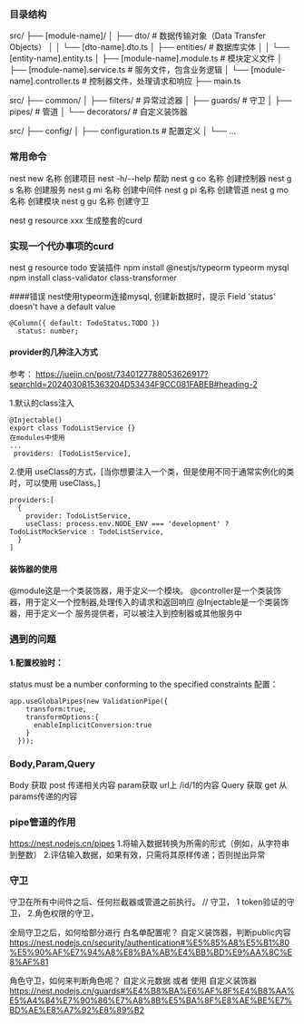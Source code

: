 ### 目录结构 
src/
├── [module-name]/
│   ├── dto/                     # 数据传输对象（Data Transfer Objects）
│   │   └── [dto-name].dto.ts
│   ├── entities/                # 数据库实体
│   │   └── [entity-name].entity.ts
│   ├── [module-name].module.ts  # 模块定义文件
│   ├── [module-name].service.ts # 服务文件，包含业务逻辑
│   └── [module-name].controller.ts # 控制器文件，处理请求和响应
├── main.ts

src/
├── common/
│   ├── filters/                 # 异常过滤器
│   ├── guards/                  # 守卫
│   ├── pipes/                   # 管道
│   └── decorators/              # 自定义装饰器


src/
├── config/
│   ├── configuration.ts         # 配置定义
│   └── ...

### 常用命令
nest new 名称 创建项目
nest -h/--help 帮助
nest g co 名称 创建控制器
nest g s 名称 创建服务
nest g mi 名称 创建中间件
nest g pi 名称 创建管道
nest g mo 名称 创建模块
nest g gu 名称 创建守卫

nest g resource xxx 生成整套的curd

### 实现一个代办事项的curd
nest g resource todo
安装插件
npm install @nestjs/typeorm typeorm mysql
npm install class-validator class-transformer

####错误
nest使用typeorm连接mysql, 创建新数据时，提示 Field 'status' doesn't have a default value
```
@Column({ default: TodoStatus.TODO })
  status: number;
```
#### provider的几种注入方式
参考： https://juejin.cn/post/7340127788053626917?searchId=2024030815363204D53434F9CC081FABEB#heading-2

1.默认的class注入
```
@Injectable()
export class TodoListService {}
在modules中使用
...
 providers: [TodoListService],
```
2.使用 useClass的方式，[当你想要注入一个类，但是使用不同于通常实例化的类时，可以使用 useClass。]
```
providers:[
  {
    provider: TodoListService,
    useClass: process.env.NODE_ENV === 'development' ? TodoListMockService : TodoListService,
  }
]
```

#### 装饰器的使用
@module这是一个类装饰器，用于定义一个模块。
@controller是一个类装饰器，用于定义一个控制器,处理传入的请求和返回响应
@Injectable是一个类装饰器，用于定义一个 服务提供者，可以被注入到控制器或其他服务中

### 遇到的问题 
####  1.配置校验时：
status must be a number conforming to the specified constraints
配置：
```
app.useGlobalPipes(new ValidationPipe({
    transform:true,
    transformOptions:{
      enableImplicitConversion:true
    }
  }));
```
### Body,Param,Query
Body 获取 post 传递相关内容
param获取  url上 /id/1的内容
Query 获取 get 从params传递的内容


### pipe管道的作用
https://nest.nodejs.cn/pipes
1.将输入数据转换为所需的形式（例如，从字符串到整数）
2.评估输入数据，如果有效，只需将其原样传递；否则抛出异常
### 守卫
守卫在所有中间件之后、任何拦截器或管道之前执行。
// 守卫，  1 token验证的守卫， 2.角色权限的守卫，

全局守卫之后，如何给部分进行 白名单配置呢？ 自定义装饰器，判断public内容
https://nest.nodejs.cn/security/authentication#%E5%85%A8%E5%B1%80%E5%90%AF%E7%94%A8%E8%BA%AB%E4%BB%BD%E9%AA%8C%E8%AF%81

角色守卫，如何来判断角色呢？
自定义元数据 或者 使用 自定义装饰器
https://nest.nodejs.cn/guards#%E4%B8%BA%E6%AF%8F%E4%B8%AA%E5%A4%84%E7%90%86%E7%A8%8B%E5%BA%8F%E8%AE%BE%E7%BD%AE%E8%A7%92%E8%89%B2


